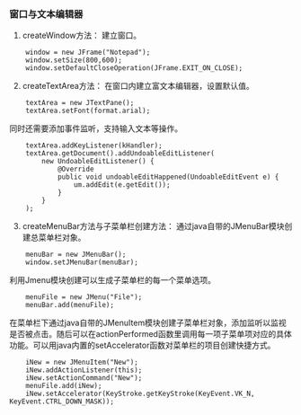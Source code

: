 ### 窗口与文本编辑器
1. createWindow方法：
建立窗口。
```
    window = new JFrame("Notepad");
    window.setSize(800,600);
    window.setDefaultCloseOperation(JFrame.EXIT_ON_CLOSE);
```
2. createTextArea方法：
在窗口内建立富文本编辑器，设置默认值。
```
    textArea = new JTextPane();
    textArea.setFont(format.arial);
```
同时还需要添加事件监听，支持输入文本等操作。
```   
    textArea.addKeyListener(kHandler);
    textArea.getDocument().addUndoableEditListener(
        new UndoableEditListener() {
            @Override
            public void undoableEditHappened(UndoableEditEvent e) {
                um.addEdit(e.getEdit());
            }
        }
    );
```
3. createMenuBar方法与子菜单栏创建方法：
通过java自带的JMenuBar模块创建总菜单栏对象。
```
    menuBar = new JMenuBar();
    window.setJMenuBar(menuBar);
```
利用Jmenu模块创建可以生成子菜单栏的每一个菜单选项。
```
    menuFile = new JMenu("File");
    menuBar.add(menuFile);
```
在菜单栏下通过java自带的JMenuItem模块创建子菜单栏对象，添加监听以监视是否被点击。随后可以在actionPerformed函数里调用每一项子菜单项对应的具体功能。可以用java内置的setAccelerator函数对菜单栏的项目创建快捷方式。
```
    iNew = new JMenuItem("New");
    iNew.addActionListener(this);
    iNew.setActionCommand("New");
    menuFile.add(iNew);
    iNew.setAccelerator(KeyStroke.getKeyStroke(KeyEvent.VK_N,     KeyEvent.CTRL_DOWN_MASK));
```

